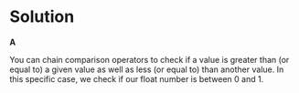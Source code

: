 # Solution

**A**

You can chain comparison operators to check if a value is greater than (or equal to) a given value as well as less (or equal to) than 
another value. In this specific case, we check if our float number is between 0 and 1.